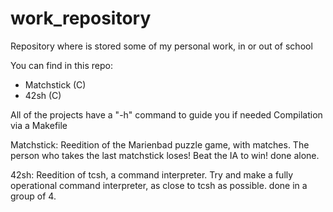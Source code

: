 # work_repository
Repository where is stored some of my personal work, in or out of school


You can find in this repo:
- Matchstick (C)
- 42sh       (C)

All of the projects have a "-h" command to guide you if needed
Compilation via a Makefile



Matchstick:
    Reedition of the Marienbad puzzle game, with matches.
    The person who takes the last matchstick loses!
    Beat the IA to win!
    done alone.

42sh:
    Reedition of tcsh, a command interpreter.
    Try and make a fully operational command interpreter, as close to tcsh as possible.
    done in a group of 4.